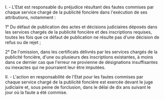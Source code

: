 I. - L'Etat est responsable du préjudice résultant des fautes commises par chaque service chargé de la publicité foncière dans l'exécution de ses attributions, notamment : 


 1° Du défaut de publication des actes et décisions judiciaires déposés dans les services chargés de la publicité foncière et des inscriptions requises, toutes les fois que ce défaut de publication ne résulte pas d'une décision de refus ou de rejet ; 


 2° De l'omission, dans les certificats délivrés par les services chargés de la publicité foncière, d'une ou plusieurs des inscriptions existantes, à moins dans ce dernier cas que l'erreur ne provienne de désignations insuffisantes ou inexactes qui ne pourraient leur être imputées. 


 II. - L'action en responsabilité de l'Etat pour les fautes commises par chaque service chargé de la publicité foncière est exercée devant le juge judiciaire et, sous peine de forclusion, dans le délai de dix ans suivant le jour où la faute a été commise. 


  
